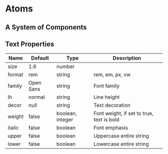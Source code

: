 # Atoms

## A System of Components


## Text Properties
| Name   | Default    | Type                | Description
| ------ | ---------- | ------------------- | -------------------------
| size   | 1.6        | number             |
| format | rem        | string              | rem, em, px, vw
| family | Open Sans  | string              | Font family
| lh     | normal     | string              | Line height
| decor  | null       | string              | Text decoration
| weight | false      | boolean, integer    | Font weight, if set to true, text is bold
| italic | false      | boolean             | Font emphasis
| upper  | false      | boolean             | Uppercase entire string
| lower  | false      | boolean             | Lowercase entire string


